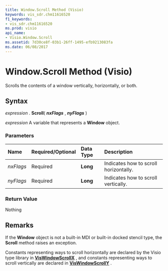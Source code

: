 ```yaml
---
title: Window.Scroll Method (Visio)
keywords: vis_sdr.chm11616520
f1_keywords:
- vis_sdr.chm11616520
ms.prod: visio
api_name:
- Visio.Window.Scroll
ms.assetid: 7d30ce8f-03b1-26ff-1495-efb9213083fa
ms.date: 06/08/2017
---
```



# Window.Scroll Method (Visio)

Scrolls the contents of a window vertically, horizontally, or both.


## Syntax

 _expression_ . **Scroll**( **_nxFlags_** , **_nyFlags_** )

 _expression_ A variable that represents a **Window** object.


### Parameters



|**Name**|**Required/Optional**|**Data Type**|**Description**|
|:-----|:-----|:-----|:-----|
| _nxFlags_|Required| **Long**|Indicates how to scroll horizontally.|
| _nyFlags_|Required| **Long**|Indicates how to scroll vertically.|

### Return Value

Nothing


## Remarks

If the  **Window** object is not a built-in MDI or built-in docked stencil type, the **Scroll** method raises an exception.

Constants representing ways to scroll horizontally are declared by the Visio type library in  **[VisWindowScrollX](viswindowscrollx-enumeration-visio.md)** , and constants representing ways to scroll vertically are declared in **[VisWindowScrollY](viswindowscrolly-enumeration-visio.md)** .


